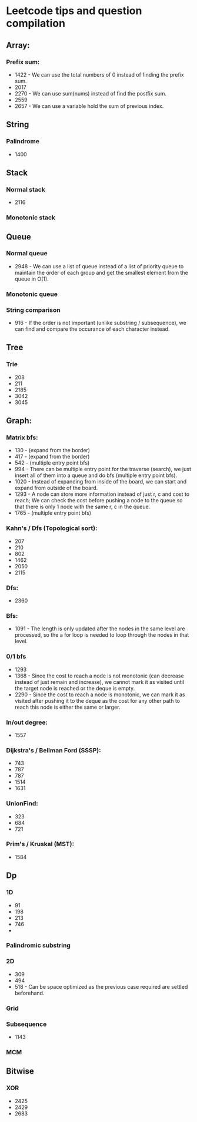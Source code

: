 # Leetcode tips and question compilation

## Array:
### Prefix sum:
- 1422 - We can use the total numbers of 0 instead of finding the prefix sum.
- 2017
- 2270 - We can use sum(nums) instead of find the postfix sum.
- 2559
- 2657 - We can use a variable hold the sum of previous index. 

## String
### Palindrome
- 1400

## Stack
### Normal stack
- 2116

### Monotonic stack

## Queue
### Normal queue
- 2948 - We can use a list of queue instead of a list of priority queue to maintain the order of each group and get the smallest element from the queue in O(1).

### Monotonic queue

### String comparison
- 916 - If the order is not important (unlike substring / subsequence), we can find and compare the 
occurance of each character instead.

## Tree
### Trie
- 208
- 211
- 2185
- 3042
- 3045

## Graph:
### Matrix bfs:
- 130 - (expand from the border)
- 417 - (expand from the border)
- 542 - (multiple entry point bfs)
- 994 - There can be multiple entry point for the traverse (search), we just insert all of them into a queue and do bfs (multiple entry point bfs).
- 1020 - Instead of expanding from inside of the board, we can start and expand from outside of the board.
- 1293 - A node can store more information instead of just r, c and cost to reach; We can check the cost before pushing a node to the queue so that there is only 1 node with the same r, c in the queue.
- 1765 - (multiple entry point bfs)

### Kahn's / Dfs (Topological sort):
- 207
- 210
- 802
- 1462
- 2050
- 2115

### Dfs:
- 2360

### Bfs:
- 1091 - The length is only updated after the nodes in the same level are processed, so the a for loop is needed to loop through the nodes in that level.

### 0/1 bfs
- 1293
- 1368 - Since the cost to reach a node is not monotonic (can decrease instead of just remain and increase), we cannot mark it as visited until the target node is reached or the deque is empty.
- 2290 - Since the cost to reach a node is monotonic, we can mark it as visited after pushing it to the deque as the cost for any other path to reach this node is either the same or larger. 

### In/out degree:
- 1557

### Dijkstra's / Bellman Ford (SSSP):
- 743
- 787
- 787 
- 1514
- 1631

### UnionFind:
- 323
- 684
- 721

### Prim's / Kruskal (MST):
- 1584

## Dp
### 1D
- 91
- 198
- 213
- 746
-

### Palindromic substring

### 2D
- 309
- 494
- 518 - Can be space optimized as the previous case required are settled beforehand.

### Grid

### Subsequence
- 1143

### MCM 

## Bitwise
### XOR   
- 2425
- 2429
- 2683
